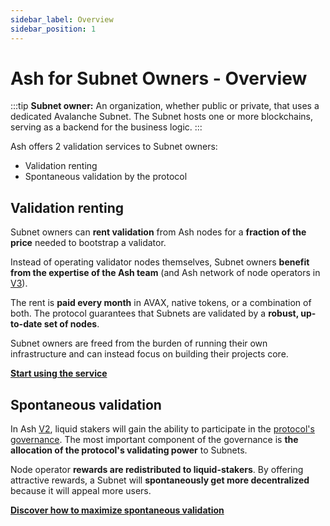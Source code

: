 ```yaml
---
sidebar_label: Overview
sidebar_position: 1
---
```


# Ash for Subnet Owners - Overview

:::tip
**Subnet owner:** An organization, whether public or private, that uses a dedicated Avalanche Subnet. The Subnet hosts one or more blockchains, serving as a backend for the business logic.
:::

Ash offers 2 validation services to Subnet owners:

- Validation renting
- Spontaneous validation by the protocol

## Validation renting

Subnet owners can **rent validation** from Ash nodes for a **fraction of the price** needed to bootstrap a validator.

Instead of operating validator nodes themselves, Subnet owners **benefit from the expertise of the Ash team** (and Ash network of node operators in [V3](../roadmap)).

The rent is **paid every month** in AVAX, native tokens, or a combination of both. The protocol guarantees that Subnets are validated by a **robust, up-to-date set of nodes**.

Subnet owners are freed from the burden of running their own infrastructure and can instead focus on building their projects core.

[**Start using the service**](./validator-node-renting)

## Spontaneous validation

In Ash [V2](../roadmap), liquid stakers will gain the ability to participate in the [protocol's governance](../governance/overview). The most important component of the governance is **the allocation of the protocol's validating power** to Subnets.

Node operator **rewards are redistributed to liquid-stakers**. By offering attractive rewards, a Subnet will **spontaneously get more decentralized** because it will appeal more users.

[**Discover how to maximize spontaneous validation**](./spontaneous-validation)
